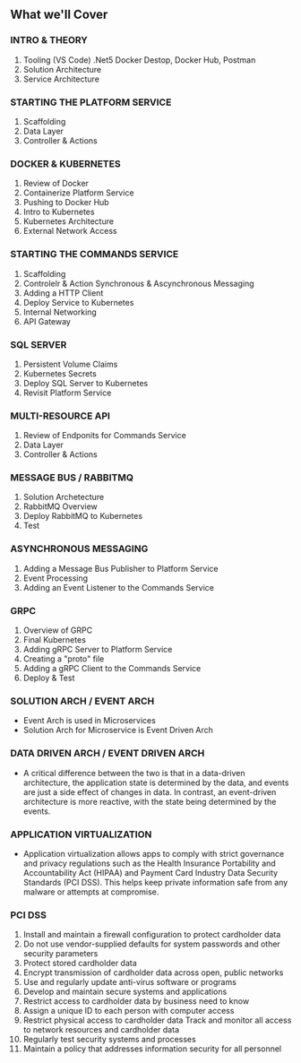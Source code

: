 
## What we'll Cover 
### INTRO & THEORY
1. Tooling (VS Code) .Net5 Docker Destop, Docker Hub, Postman
2. Solution Architecture
3. Service Architecture

### STARTING THE PLATFORM SERVICE
1. Scaffolding 
2. Data Layer
3. Controller & Actions

### DOCKER & KUBERNETES
1. Review of Docker
2. Containerize Platform Service
3. Pushing to Docker Hub
4. Intro to Kubernetes
5. Kubernetes Architecture
6. External Network Access

### STARTING THE COMMANDS SERVICE
1. Scaffolding 
2. Controlelr & Action Synchronous & Ascynchronous Messaging
3. Adding a HTTP Client
4. Deploy Service to Kubernetes
5. Internal Networking
6. API Gateway

### SQL SERVER
1. Persistent Volume Claims
2. Kubernetes Secrets
3. Deploy SQL Server to Kubernetes
4. Revisit Platform Service

### MULTI-RESOURCE API
1. Review of Endponits for Commands Service
2. Data Layer
3. Controller & Actions

### MESSAGE BUS / RABBITMQ
1. Solution Archetecture
2. RabbitMQ Overview
3. Deploy RabbitMQ to Kubernetes
4. Test

### ASYNCHRONOUS MESSAGING
1. Adding a Message Bus Publisher to Platform Service
2. Event Processing
3. Adding an Event Listener to the Commands Service

### GRPC
1. Overview of GRPC
2. Final Kubernetes
3. Adding gRPC Server to Platform Service
4. Creating a "proto" file 
5. Adding a gRPC Client to the Commands Service
6. Deploy & Test

### SOLUTION ARCH / EVENT ARCH
- Event Arch is used in Microservices
- Solution Arch for Microservice is Event Driven Arch
### DATA DRIVEN ARCH / EVENT DRIVEN ARCH
- A critical difference between the two is that in a data-driven architecture, the application state is determined by the data, and events are just a side effect of changes in data. In contrast, an event-driven architecture is more reactive, with the state being determined by the events.

### APPLICATION VIRTUALIZATION
- Application virtualization allows apps to comply with strict governance and privacy regulations such as the Health Insurance Portability and Accountability Act (HIPAA) and Payment Card Industry Data Security Standards (PCI DSS). This helps keep private information safe from any malware or attempts at compromise.

### PCI DSS
1. Install and maintain a firewall configuration to protect cardholder data
2. Do not use vendor-supplied defaults for system passwords and other security parameters
3. Protect stored cardholder data
4. Encrypt transmission of cardholder data across open, public networks
5. Use and regularly update anti-virus software or programs
6. Develop and maintain secure systems and applications
7. Restrict access to cardholder data by business need to know
8. Assign a unique ID to each person with computer access
9. Restrict physical access to cardholder data
Track and monitor all access to network resources and cardholder data
10. Regularly test security systems and processes
11. Maintain a policy that addresses information security for all personnel
